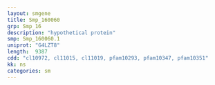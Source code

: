 ```yaml
---
layout: smgene
title: Smp_160060
grp: Smp_16
description: "hypothetical protein"
smp: Smp_160060.1
uniprot: "G4LZT8"
length:  9387
cdd: "cl10972, cl11015, cl11019, pfam10293, pfam10347, pfam10351"
kk: ns
categories: sm
---
```

